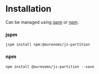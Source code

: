# Installation
Can be managed using
[jspm](http://jspm.io)
or [npm](https://github.com/npm/npm).

### jspm
```terminal
jspm install npm:@aureooms/js-partition
```

### npm
```terminal
npm install @aureooms/js-partition --save
```
